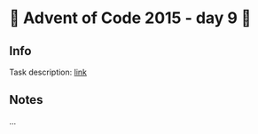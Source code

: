 # 🎄 Advent of Code 2015 - day 9 🎄

## Info

Task description: [link](https://adventofcode.com/2015/day/9)

## Notes

...